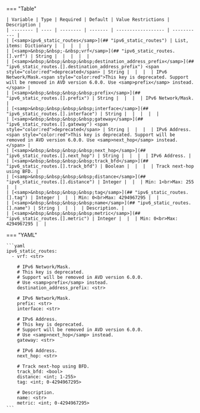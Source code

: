 <!--
  ~ Copyright (c) 2025 Arista Networks, Inc.
  ~ Use of this source code is governed by the Apache License 2.0
  ~ that can be found in the LICENSE file.
  -->
=== "Table"

    | Variable | Type | Required | Default | Value Restrictions | Description |
    | -------- | ---- | -------- | ------- | ------------------ | ----------- |
    | [<samp>ipv6_static_routes</samp>](## "ipv6_static_routes") | List, items: Dictionary |  |  |  |  |
    | [<samp>&nbsp;&nbsp;-&nbsp;vrf</samp>](## "ipv6_static_routes.[].vrf") | String |  |  |  |  |
    | [<samp>&nbsp;&nbsp;&nbsp;&nbsp;destination_address_prefix</samp>](## "ipv6_static_routes.[].destination_address_prefix") <span style="color:red">deprecated</span> | String |  |  |  | IPv6 Network/Mask.<span style="color:red">This key is deprecated. Support will be removed in AVD version 6.0.0. Use <samp>prefix</samp> instead.</span> |
    | [<samp>&nbsp;&nbsp;&nbsp;&nbsp;prefix</samp>](## "ipv6_static_routes.[].prefix") | String |  |  |  | IPv6 Network/Mask. |
    | [<samp>&nbsp;&nbsp;&nbsp;&nbsp;interface</samp>](## "ipv6_static_routes.[].interface") | String |  |  |  |  |
    | [<samp>&nbsp;&nbsp;&nbsp;&nbsp;gateway</samp>](## "ipv6_static_routes.[].gateway") <span style="color:red">deprecated</span> | String |  |  |  | IPv6 Address.<span style="color:red">This key is deprecated. Support will be removed in AVD version 6.0.0. Use <samp>next_hop</samp> instead.</span> |
    | [<samp>&nbsp;&nbsp;&nbsp;&nbsp;next_hop</samp>](## "ipv6_static_routes.[].next_hop") | String |  |  |  | IPv6 Address. |
    | [<samp>&nbsp;&nbsp;&nbsp;&nbsp;track_bfd</samp>](## "ipv6_static_routes.[].track_bfd") | Boolean |  |  |  | Track next-hop using BFD. |
    | [<samp>&nbsp;&nbsp;&nbsp;&nbsp;distance</samp>](## "ipv6_static_routes.[].distance") | Integer |  |  | Min: 1<br>Max: 255 |  |
    | [<samp>&nbsp;&nbsp;&nbsp;&nbsp;tag</samp>](## "ipv6_static_routes.[].tag") | Integer |  |  | Min: 0<br>Max: 4294967295 |  |
    | [<samp>&nbsp;&nbsp;&nbsp;&nbsp;name</samp>](## "ipv6_static_routes.[].name") | String |  |  |  | Description. |
    | [<samp>&nbsp;&nbsp;&nbsp;&nbsp;metric</samp>](## "ipv6_static_routes.[].metric") | Integer |  |  | Min: 0<br>Max: 4294967295 |  |

=== "YAML"

    ```yaml
    ipv6_static_routes:
      - vrf: <str>

        # IPv6 Network/Mask.
        # This key is deprecated.
        # Support will be removed in AVD version 6.0.0.
        # Use <samp>prefix</samp> instead.
        destination_address_prefix: <str>

        # IPv6 Network/Mask.
        prefix: <str>
        interface: <str>

        # IPv6 Address.
        # This key is deprecated.
        # Support will be removed in AVD version 6.0.0.
        # Use <samp>next_hop</samp> instead.
        gateway: <str>

        # IPv6 Address.
        next_hop: <str>

        # Track next-hop using BFD.
        track_bfd: <bool>
        distance: <int; 1-255>
        tag: <int; 0-4294967295>

        # Description.
        name: <str>
        metric: <int; 0-4294967295>
    ```
